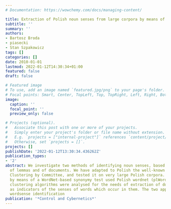 ```yaml
---
# Documentation: https://wowchemy.com/docs/managing-content/

title: Extraction of Polish noun senses from large corpora by means of clustering
subtitle: ''
summary: ''
authors:
- Bartosz Broda
- piasecki
- Stan Szpakowicz
tags: []
categories: []
date: 2010-01-01
lastmod: 2022-01-12T14:30:34+01:00
featured: false
draft: false

# Featured image
# To use, add an image named `featured.jpg/png` to your page's folder.
# Focal points: Smart, Center, TopLeft, Top, TopRight, Left, Right, BottomLeft, Bottom, BottomRight.
image:
  caption: ''
  focal_point: ''
  preview_only: false

# Projects (optional).
#   Associate this post with one or more of your projects.
#   Simply enter your project's folder or file name without extension.
#   E.g. `projects = ["internal-project"]` references `content/project/deep-learning/index.md`.
#   Otherwise, set `projects = []`.
projects: []
publishDate: '2022-01-12T13:30:34.436262Z'
publication_types:
- '2'
abstract: We investigate two methods of identifying noun senses, based on clustering
  of lemmas and of documents. We have adapted to Polish the well-known algorithm of
  Clustering by Committee, and tested it on very large Polish corpora. The evaluation
  by means of a WordNet-based synonymy test used Polish wordnet (plWordNet 1.0). Various
  clustering algorithms were analysed for the needs of extraction of document clusters
  as indicators of the senses of words which occur in them. The two approaches to
  wordsense identification
publication: '*Control and Cybernetics*'
---
```

